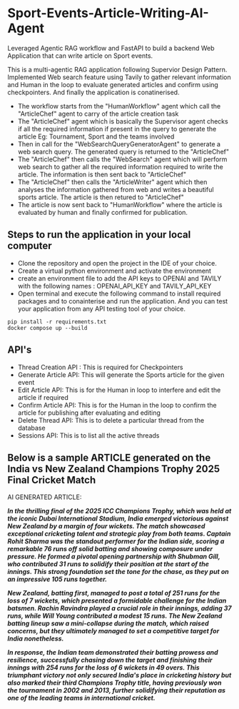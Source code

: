 # Sport-Events-Article-Writing-AI-Agent
Leveraged Agentic RAG workflow and FastAPI to build a backend Web Application that can write article on Sport events. 

This is a multi-agentic RAG application following Supervior Design Pattern. Implemented Web search feature using Tavily to gather relevant information and Human in the loop to evaluate generated articles and confirm using checkpointers. And finally the application is conatinerised.
+ The workflow starts from the "HumanWorkflow" agent which call the "ArticleChef" agent to carry of the article creation task
+ The "ArticleChef" agent which is basically the Supervisor agent checks if all the required information if present in the query to generate the article Eg: Tournament, Sport and the teams involved
+ Then in call for the "WebSearchQueryGeneratorAgent" to generate a web search query. The generated query is returned to the "ArticleChef"
+ The "ArticleChef" then calls the "WebSearch" agent which will perform web search to gather all the required information required to write the article. The information is then sent back to "ArticleChef"
+ The "ArticleChef" then calls the "ArticleWriter" agent which then analyses the information gathered from web and writes a beautiful sports article. The article is then retured to "ArticleChef"
+ The article is now sent back to "HumanWorkflow" where the article is evaluated by human and finally confirmed for publication.

## Steps to run the application in your local computer
+ Clone the repository and open the project in the IDE of your choice.
+ Create a virtual python environment and activate the environment
+ create an environment file to add the API keys to OPENAI and TAVILY with the following names : OPENAI_API_KEY and TAVILY_API_KEY
+ Open terminal and execute the following command to install required packages and to conainterise and run the application. And you can test your application from any API testing tool of your choice.
```console
pip install -r requirements.txt
docker compose up --build
```
## API's 
+ Thread Creation API : This is required for Checkpointers
+ Generate Article API: This will generate the Sports article for the given event
+ Edit Article API: This is for the Human in loop to interfere and edit the article if required
+ Confirm Article API: This is for the Human in the loop to confirm the article for publishing after evaluating and editing
+ Delete Thread API: This is to delete a particular thread from the database
+ Sessions API: This is to list all the active threads

 ## Below is a sample ARTICLE generated on the India vs New Zealand Champions Trophy 2025 Final Cricket Match
AI GENERATED ARTICLE:

***In the thrilling final of the 2025 ICC Champions Trophy, which was held at the iconic Dubai International Stadium, India emerged victorious against New Zealand by a margin of four wickets. The match showcased exceptional cricketing talent and strategic play from both teams. Captain Rohit Sharma was the standout performer for the Indian side, scoring a remarkable 76 runs off solid batting and showing composure under pressure. He formed a pivotal opening partnership with Shubman Gill, who contributed 31 runs to solidify their position at the start of the innings. This strong foundation set the tone for the chase, as they put on an impressive 105 runs together.***

***New Zealand, batting first, managed to post a total of 251 runs for the loss of 7 wickets, which presented a formidable challenge for the Indian batsmen. Rachin Ravindra played a crucial role in their innings, adding 37 runs, while Will Young contributed a modest 15 runs. The New Zealand batting lineup saw a mini-collapse during the match, which raised concerns, but they ultimately managed to set a competitive target for India nonetheless.***

***In response, the Indian team demonstrated their batting prowess and resilience, successfully chasing down the target and finishing their innings with 254 runs for the loss of 6 wickets in 49 overs. This triumphant victory not only secured India's place in cricketing history but also marked their third Champions Trophy title, having previously won the tournament in 2002 and 2013, further solidifying their reputation as one of the leading teams in international cricket.***

